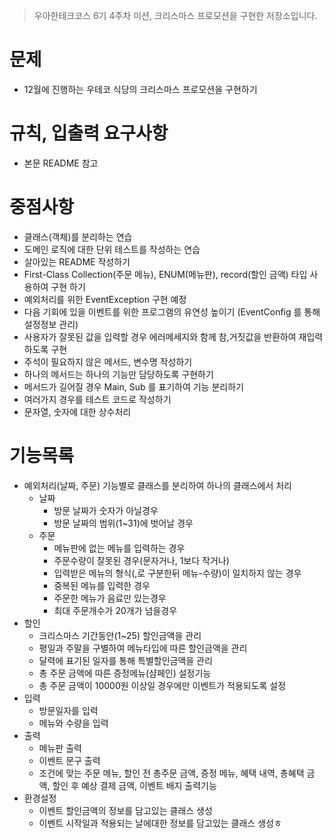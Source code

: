 > 우아한테크코스 6기 4주차 미션, 크리스마스 프로모션을 구현한 저장소입니다.

# 문제

- 12월에 진행하는 우테코 식당의 크리스마스 프로모션을 구현하기

# 규칙, 입출력 요구사항

- 본문 README 참고

# 중점사항

- 클래스(객체)를 분리하는 연습
- 도메인 로직에 대한 단위 테스트를 작성하는 연습
- 살아있는 README 작성하기
- First-Class Collection(주문 메뉴), ENUM(메뉴판), record(할인 금액) 타입 사용하여 구현 하기
- 예외처리를 위한 EventException 구현 예정
- 다음 기회에 있을 이벤트를 위한 프로그램의 유연성 높이기 (EventConfig 를 통해 설정정보 관리)
- 사용자가 잘못된 값을 입력할 경우 에러메세지와 함께 참,거짓값을 반환하여 재입력하도록 구현
- 주석이 필요하지 않은 메서드, 변수명 작성하기
- 하나의 메서드는 하나의 기능만 담당하도록 구현하기
- 메서드가 길어질 경우 Main, Sub 를 표기하여 기능 분리하기
- 여러가지 경우를 테스트 코드로 작성하기
- 문자열, 숫자에 대한 상수처리

# 기능목록

- 예외처리(날짜, 주문) 기능별로 클래스를 분리하여 하나의 클래스에서 처리
    - 날짜
        - 방문 날짜가 숫자가 아닐경우
        - 방문 날짜의 범위(1~31)에 벗어날 경우
    - 주문
        - 메뉴판에 없는 메뉴를 입력하는 경우
        - 주문수량이 잘못된 경우(문자거나, 1보다 작거나)
        - 입력받은 메뉴의 형식(,로 구분한뒤 메뉴-수량)이 일치하지 않는 경우
        - 중복된 메뉴를 입력한 경우
        - 주문한 메뉴가 음료만 있는경우
        - 최대 주문개수가 20개가 넘을경우
- 할인
    - 크리스마스 기간동안(1~25) 할인금액을 관리
    - 평일과 주말을 구별하여 메뉴타입에 따른 할인금액을 관리
    - 달력에 표기된 일자를 통해 특별할인금액을 관리
    - 총 주문 금액에 따른 증정메뉴(샴페인) 설정기능
    - 총 주문 금액이 10000원 이상일 경우에만 이벤트가 적용되도록 설정
- 입력
    - 방문일자를 입력
    - 메뉴와 수량을 입력
- 출력
    - 메뉴판 출력
    - 이벤트 문구 출력
    - 조건에 맞는 주문 메뉴, 할인 전 총주문 금액, 증정 메뉴, 혜택 내역, 총혜택 금액, 할인 후 예상 결제 금액, 이벤트 배지 출력기능
- 환경설정
    - 이벤트 할인금액의 정보를 담고있는 클래스 생성
    - 이벤트 시작일과 적용되는 날에대한 정보를 담고있는 클래스 생성ㅎ